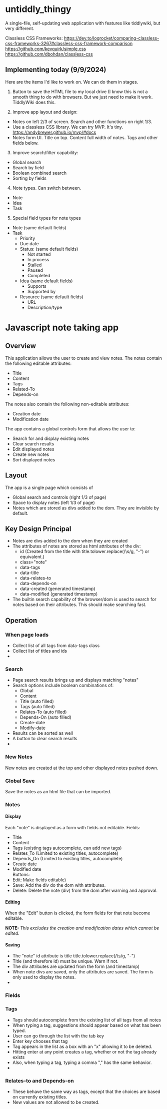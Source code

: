 # untiddly_thingy
A single-file, self-updating web application with features like tiddlywiki, but very different.

Classless CSS Frameworks:
https://dev.to/logrocket/comparing-classless-css-frameworks-3267#classless-css-framework-comparison
https://github.com/kevquirk/simple.css
https://github.com/dbohdan/classless-css

## Implementing today (9/9/2024)

Here are the items I'd like to work on. We can do them in stages.

1. Button to save the HTML file to my local drive (I know this is not a smooth thing to do with browsers. But we just need to make it work. TiddlyWiki does this.

2. Improve app layout and design: 
  - Notes on left 2/3 of screen. Search and other functions on right 1/3.
  - Use a classless CSS library. We can try MVP. It's tiny. https://andybrewer.github.io/mvp/#docs
     <link rel="stylesheet" href="https://unpkg.com/mvp.css">
  - Notes form UI. Title on top. Content full width of notes. Tags and other fields below.

3. Improve search/filter capability:
  - Global search
  - Search by field
  - Boolean combined search
  - Sorting by fields

4. Note types. Can switch between.
  - Note
  - Idea
  - Task

5. Special field types for note types
  - Note (same default fields)
  - Task
    - Priority
    - Due date
    - Status: (same default fields)
      - Not started
      - In process
      - Stalled
      - Paused
      - Completed
    - Idea (same default fields)
      - Supports
      - Supported by
    - Resource (same default fields)
      - URL
      - Description/type



# Javascript note taking app

## Overview
This application allows the user to create and view notes. The notes 
contain the following editable attributes:  
- Title
- Content
- Tags
- Related-To
- Depends-on

The notes also contain the following non-editable attributes:  
- Creation date
- Modification date
  
The app contains a global controls form that allows the user to:  
- Search for and display existing notes
- Clear search results
- Edit displayed notes
- Create new notes
- Sort displayed notes

## Layout
The app is a single page which consists of  
- Global search and controls (right 1/3 of page)
- Space to display notes (left 1/3 of page)
- Notes which are stored as divs added to the dom. They are invisible by default.
  
## Key Design Principal
- Notes are divs added to the dom when they are created
- The attributes of notes are stored as html attributes of the div:
  - id (Created from the title with title.tolower.replace(/\s/g, "-") or equivalent.)
  - class="note"
  - data-tags
  - data-title
  - data-relates-to
  - data-depends-on
  - data-created (generated timestamp)
  - data-modified (generated timestamp)
- The builtin search capability of the browser/dom is used to search for notes based on their attributes.
  This should make searching fast.
  
## Operation

### When page loads
- Collect list of all tags from data-tags class
- Collect list of titles and ids
- 
### Search
- Page search results brings up and displays matching "notes"
- Search options include boolean combinations of:
  - Global
  - Content
  - Title (auto filled)
  - Tags (auto filled)
  - Relates-To (auto filled)
  - Depends-On (auto filled)
  - Create-date
  - Modify-date
- Results can be sorted as well
- A button to clear search results
- 
### New Notes
New notes are created at the top and other displayed notes pushed down.  

### Global Save
Save the notes as an html file that can be imported.  

### Notes
#### Display
Each "note" is displayed as a form with fields not editable.
Fields:  
- Title
- Content
- Tags (existing tags autocomplete, can add new tags)
- Relates_To (Limited to existing titles, autocomplete)
- Depends_On (Limited to existing titles, autocomplete)
- Create date
- Modified date  
Buttons:  
- Edit: Make fields editable)
- Save: Add the div do the dom with attributes.
- Delete: Delete the note (div) from the dom after warning and approval.
  
#### Editing
When the "Edit" button is clicked, the form fields for that note become editable.

**NOTE:** _This excludes the creation and modification dates which cannot be edited._

#### Saving
- The "note" id attribute is title title.tolower.replace(/\s/g, "-")
- Title (and therefore id) must be unique. Warn if not.
- The div attributes are updated from the form (and timestamp)
- When note divs are saved, only the attributes are saved. The form is only used to display the notes.
- 
### Fields
### Tags
- Tags should autocomplete from the existing list of all tags from all notes
- When typing a tag, suggestions should appear based on what has been typed.
- User can go through the list with the tab key
- Enter key chooses that tag
- Tag appears in the list as a box with an "x" allowing it to be deleted.
- Hitting enter at any point creates a tag, whether or not the tag already exists
- Also, when typing a tag, typing a comma "," has the same behavior.
- 
### Relates-to and Depends-on
- These behave the same way as tags, except that the choices are based on
  currently existing titles.
- New values are not allowed to be created.